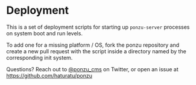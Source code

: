 # Deployment

This is a set of deployment scripts for starting up `ponzu-server` processes on
system boot and run levels.

To add one for a missing platform / OS, fork the ponzu repository and create a
new pull request with the script inside a directory named by the corresponding
init system.

Questions? Reach out to [@ponzu_cms](https://twitter.com/ponzu_cms) on Twitter, 
or open an issue at https://github.com/haturatu/ponzu
